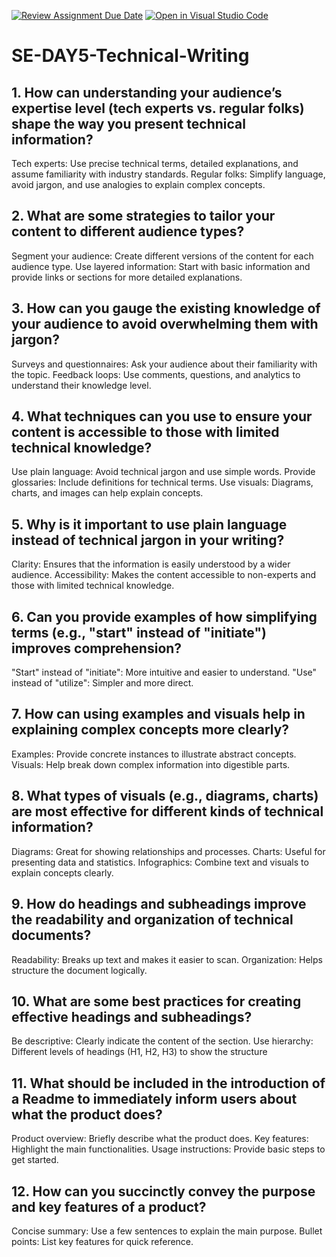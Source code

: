 [![Review Assignment Due Date](https://classroom.github.com/assets/deadline-readme-button-22041afd0340ce965d47ae6ef1cefeee28c7c493a6346c4f15d667ab976d596c.svg)](https://classroom.github.com/a/zsAR-pyY)
[![Open in Visual Studio Code](https://classroom.github.com/assets/open-in-vscode-2e0aaae1b6195c2367325f4f02e2d04e9abb55f0b24a779b69b11b9e10269abc.svg)](https://classroom.github.com/online_ide?assignment_repo_id=18473489&assignment_repo_type=AssignmentRepo)
# SE-DAY5-Technical-Writing
## 1. How can understanding your audience’s expertise level (tech experts vs. regular folks) shape the way you present technical information?
Tech experts: Use precise technical terms, detailed explanations, and assume familiarity with industry standards.
Regular folks: Simplify language, avoid jargon, and use analogies to explain complex concepts.

## 2. What are some strategies to tailor your content to different audience types?
Segment your audience: Create different versions of the content for each audience type.
Use layered information: Start with basic information and provide links or sections for more detailed explanations.

## 3. How can you gauge the existing knowledge of your audience to avoid overwhelming them with jargon?
Surveys and questionnaires: Ask your audience about their familiarity with the topic.
Feedback loops: Use comments, questions, and analytics to understand their knowledge level.

## 4. What techniques can you use to ensure your content is accessible to those with limited technical knowledge?
Use plain language: Avoid technical jargon and use simple words.
Provide glossaries: Include definitions for technical terms.
Use visuals: Diagrams, charts, and images can help explain concepts.

## 5. Why is it important to use plain language instead of technical jargon in your writing?
Clarity: Ensures that the information is easily understood by a wider audience.
Accessibility: Makes the content accessible to non-experts and those with limited technical knowledge.

## 6. Can you provide examples of how simplifying terms (e.g., "start" instead of "initiate") improves comprehension?
"Start" instead of "initiate": More intuitive and easier to understand.
"Use" instead of "utilize": Simpler and more direct.

## 7. How can using examples and visuals help in explaining complex concepts more clearly?
Examples: Provide concrete instances to illustrate abstract concepts.
Visuals: Help break down complex information into digestible parts.

## 8. What types of visuals (e.g., diagrams, charts) are most effective for different kinds of technical information?
Diagrams: Great for showing relationships and processes.
Charts: Useful for presenting data and statistics.
Infographics: Combine text and visuals to explain concepts clearly.

## 9. How do headings and subheadings improve the readability and organization of technical documents?
Readability: Breaks up text and makes it easier to scan.
Organization: Helps structure the document logically.

## 10. What are some best practices for creating effective headings and subheadings?
Be descriptive: Clearly indicate the content of the section.
Use hierarchy: Different levels of headings (H1, H2, H3) to show the structure

## 11. What should be included in the introduction of a Readme to immediately inform users about what the product does?
Product overview: Briefly describe what the product does.
Key features: Highlight the main functionalities.
Usage instructions: Provide basic steps to get started.

## 12. How can you succinctly convey the purpose and key features of a product?
Concise summary: Use a few sentences to explain the main purpose.
Bullet points: List key features for quick reference.
